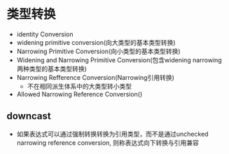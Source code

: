 # 类型转换

- identity Conversion
- widening primitive conversion(向大类型的基本类型转换)
- Narrowing Primitive Conversion(向小类型的基本类型转换)
- Widening and Narrowing Primitive Conversion(包含widening narrowing两种类型的基本类型转换)
- Narrowing Refference Conversion(Narrowing引用转换)
  - 不在相同派生体系中的大类型转小类型
- Allowed Narrowing Reference Conversion()

## downcast

- 如果表达式可以通过强制转换转换为引用类型，而不是通过unchecked narrowing reference conversion, 则称表达式向下转换与引用兼容
